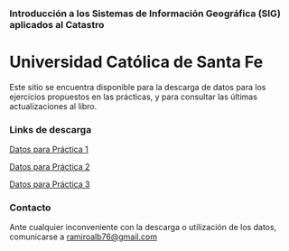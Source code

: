### Introducción a los Sistemas de Información Geográfica (SIG) aplicados al Catastro
# Universidad Católica de Santa Fe

Este sitio se encuentra disponible para la descarga de datos para los ejercicios propuestos en las prácticas, y para consultar las últimas actualizaciones al libro.


### Links de descarga

[Datos para Práctica 1](https://www.mediafire.com/file/6vk8jec6s2d1dv4/DATOS_P1.rar/file)

[Datos para Práctica 2](https://www.mediafire.com/file/p3zoz255gdcekrt/DATOS_P2.rar/file)

[Datos para Práctica 3](https://www.mediafire.com/file/5ufm1bhr84r59gu/DATOS_P3.rar/file)






### Contacto
Ante cualquier inconveniente con la descarga o utilización de los datos, comunicarse a ramiroalb76@gmail.com
